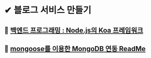 # ✔ 블로그 서비스 만들기
## 📌 [백엔드 프로그래밍 : Node.js의 Koa 프레임워크](https://github.com/saseungmin/react-tutorial/tree/master/blog/blog-backend)
## 📌 [mongoose를 이용한 MongoDB 연동 ReadMe](https://github.com/saseungmin/react-tutorial/blob/master/blog/blog-backend/mongoReadme.md)